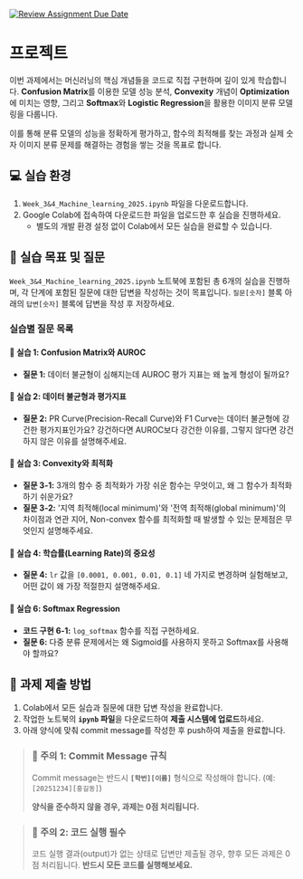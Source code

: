 [![Review Assignment Due Date](https://classroom.github.com/assets/deadline-readme-button-22041afd0340ce965d47ae6ef1cefeee28c7c493a6346c4f15d667ab976d596c.svg)](https://classroom.github.com/a/LpQ-eAgu)
# 프로젝트
이번 과제에서는 머신러닝의 핵심 개념들을 코드로 직접 구현하며 깊이 있게 학습합니다. **Confusion Matrix**를 이용한 모델 성능 분석, **Convexity** 개념이 **Optimization**에 미치는 영향, 그리고 **Softmax**와 **Logistic Regression**을 활용한 이미지 분류 모델링을 다룹니다.

이를 통해 분류 모델의 성능을 정확하게 평가하고, 함수의 최적해를 찾는 과정과 실제 숫자 이미지 분류 문제를 해결하는 경험을 쌓는 것을 목표로 합니다.


## 💻 실습 환경
1.  `Week_3&4_Machine_learning_2025.ipynb` 파일을 다운로드합니다.
2.  Google Colab에 접속하여 다운로드한 파일을 업로드한 후 실습을 진행하세요.
    * 별도의 개발 환경 설정 없이 Colab에서 모든 실습을 완료할 수 있습니다.


## 🎯 실습 목표 및 질문
`Week_3&4_Machine_learning_2025.ipynb` 노트북에 포함된 총 6개의 실습을 진행하며, 각 단계에 포함된 질문에 대한 답변을 작성하는 것이 목표입니다. `질문[숫자]` 블록 아래의 `답변[숫자]` 블록에 답변을 작성 후 저장하세요.

### 실습별 질문 목록

#### 🔬 실습 1: Confusion Matrix와 AUROC
* **질문 1:** 데이터 불균형이 심해지는데 AUROC 평가 지표는 왜 높게 형성이 될까요?

#### 🔬 실습 2: 데이터 불균형과 평가지표
* **질문 2:** PR Curve(Precision-Recall Curve)와 F1 Curve는 데이터 불균형에 강건한 평가지표인가요? 강건하다면 AUROC보다 강건한 이유를, 그렇지 않다면 강건하지 않은 이유를 설명해주세요.

#### 🔬 실습 3: Convexity와 최적화
* **질문 3-1:** 3개의 함수 중 최적화가 가장 쉬운 함수는 무엇이고, 왜 그 함수가 최적화하기 쉬운가요?
* **질문 3-2:** '지역 최적해(local minimum)'와 '전역 최적해(global minimum)'의 차이점과 연관 지어, Non-convex 함수를 최적화할 때 발생할 수 있는 문제점은 무엇인지 설명해주세요.

#### 🔬 실습 4: 학습률(Learning Rate)의 중요성
* **질문 4:** `lr` 값을 `[0.0001, 0.001, 0.01, 0.1]` 네 가지로 변경하며 실험해보고, 어떤 값이 왜 가장 적절한지 설명해주세요.

#### 🔬 실습 6: Softmax Regression
* **코드 구현 6-1:** `log_softmax` 함수를 직접 구현하세요.
* **질문 6:** 다중 분류 문제에서는 왜 Sigmoid를 사용하지 못하고 Softmax를 사용해야 할까요?


## 🚀 과제 제출 방법

1.  Colab에서 모든 실습과 질문에 대한 답변 작성을 완료합니다.
2.  작업한 노트북의 **`ipynb` 파일**을 다운로드하여 **제출 시스템에 업로드**하세요.
3.  아래 양식에 맞춰 commit message를 작성한 후 push하여 제출을 완료합니다.

> ### 🚨 주의 1: Commit Message 규칙
>
> Commit message는 반드시 **`[학번][이름]`** 형식으로 작성해야 합니다.
> (예: `[20251234][홍길동]`)
>
> **양식을 준수하지 않을 경우, 과제는 0점 처리됩니다.**

> ### 🚨 주의 2: 코드 실행 필수
>
> 코드 실행 결과(output)가 없는 상태로 답변만 제출될 경우, 향후 모든 과제은 0점 처리됩니다. **반드시 모든 코드를 실행해보세요.**